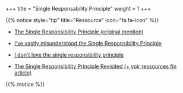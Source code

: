 +++
title = "Single Responsability Principle"
weight = 1
+++

{{% notice style="tip" title="Ressource" icon="fa fa-icon" %}}

- [The Single Responsibility Principle (original mention)](https://drive.google.com/file/d/0ByOwmqah_nuGNHEtcU5OekdDMkk/view?resourcekey=0-AbuGpXQzwZcUGExkktKt0g)

- [I’ve vastly misunderstood the Single Responsibility Principle](https://www.sicpers.info/2023/10/ive-vastly-misunderstood-the-single-responsibility-principle/)
- [I don't love the single responsibility principle](https://sklivvz.com/posts/i-dont-love-the-single-responsibility-principle)
- [The Single Responsibility Principle Revisited (+ voir ressources fin article)](https://thevaluable.dev/single-responsibility-principle-revisited/)

{{% /notice %}}
